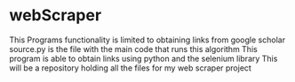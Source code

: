 # webScraper
This Programs functionality is limited to obtaining links from google scholar
source.py is the file with the main code that runs this algorithm
This program is able to obtain links using python and the selenium library
This will be a repository holding all the files for my web scraper project
